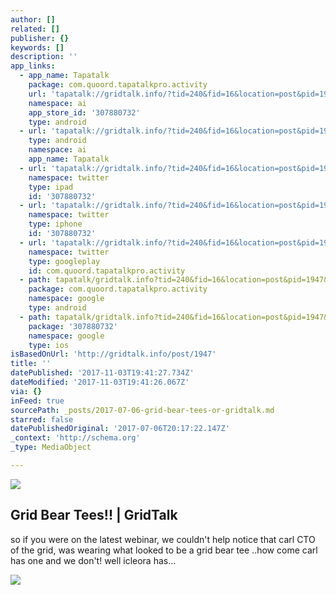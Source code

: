 ```yaml
---
author: []
related: []
publisher: {}
keywords: []
description: ''
app_links:
  - app_name: Tapatalk
    package: com.quoord.tapatalkpro.activity
    url: 'tapatalk://gridtalk.info/?tid=240&fid=16&location=post&pid=1947&page=1'
    namespace: ai
    app_store_id: '307880732'
    type: android
  - url: 'tapatalk://gridtalk.info/?tid=240&fid=16&location=post&pid=1947&page=1'
    type: android
    namespace: ai
    app_name: Tapatalk
  - url: 'tapatalk://gridtalk.info/?tid=240&fid=16&location=post&pid=1947&page=1'
    namespace: twitter
    type: ipad
    id: '307880732'
  - url: 'tapatalk://gridtalk.info/?tid=240&fid=16&location=post&pid=1947&page=1'
    namespace: twitter
    type: iphone
    id: '307880732'
  - url: 'tapatalk://gridtalk.info/?tid=240&fid=16&location=post&pid=1947&page=1'
    namespace: twitter
    type: googleplay
    id: com.quoord.tapatalkpro.activity
  - path: tapatalk/gridtalk.info?tid=240&fid=16&location=post&pid=1947&page=1
    package: com.quoord.tapatalkpro.activity
    namespace: google
    type: android
  - path: tapatalk/gridtalk.info?tid=240&fid=16&location=post&pid=1947&page=1
    package: '307880732'
    namespace: google
    type: ios
isBasedOnUrl: 'http://gridtalk.info/post/1947'
title: ''
datePublished: '2017-11-03T19:41:27.734Z'
dateModified: '2017-11-03T19:41:26.067Z'
via: {}
inFeed: true
sourcePath: _posts/2017-07-06-grid-bear-tees-or-gridtalk.md
starred: false
datePublishedOriginal: '2017-07-06T20:17:22.147Z'
_context: 'http://schema.org'
_type: MediaObject

---
```

![](https://the-grid-user-content.s3-us-west-2.amazonaws.com/1b93a28c-98e0-4b7a-b518-5381eb24efec.png)

<article style=""><h1>Grid Bear Tees!! | GridTalk</h1><p>so if you were on the latest webinar, we couldn't help notice that carl CTO of the grid, was wearing what looked to be a grid bear tee ..how come carl has one and we don't! well icleora has...</p></article>

![](https://the-grid-user-content.s3-us-west-2.amazonaws.com/d60ae34b-1968-416d-b1f0-cbbd66de6dfe.png)
